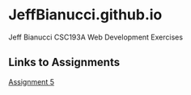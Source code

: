 # JeffBianucci.github.io
Jeff Bianucci CSC193A Web Development Exercises

## Links to Assignments
[Assignment 5](https://jeffbianucci.github.io/Assignment%205/fancifymytext.html)